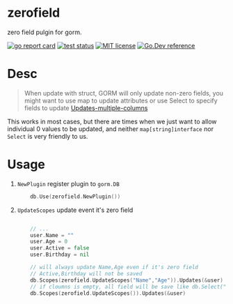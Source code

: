 # zerofield

zero field pulgin for gorm.

[![go report card](https://goreportcard.com/badge/github.com/a631807682/zerofield "go report card")](https://goreportcard.com/report/github.com/a631807682/zerofield)
[![test status](https://github.com/a631807682/zerofield/workflows/tests/badge.svg?branch=master "test status")](https://github.com/a631807682/zerofield/actions)
[![MIT license](https://img.shields.io/badge/license-MIT-brightgreen.svg)](https://opensource.org/licenses/MIT)
[![Go.Dev reference](https://img.shields.io/badge/go.dev-reference-blue?logo=go&logoColor=white)](https://pkg.go.dev/github.com/a631807682/zerofield)

# Desc

> When update with struct, GORM will only update non-zero fields, you might want to use map to update attributes or use Select to specify fields to update
> [Updates-multiple-columns](https://gorm.io/docs/update.html#Updates-multiple-columns)

This works in most cases, but there are times when we just want to allow individual 0 values to be updated, and neither `map[string]interface` nor `Select` is very friendly to us.

# Usage

1. `NewPlugin` register plugin to `gorm.DB`

   ```go
       db.Use(zerofield.NewPlugin())
   ```

2. `UpdateScopes` update event it's zero field

   ```go

       // ...
       user.Name = ""
       user.Age = 0
       user.Active = false
       user.Birthday = nil

       // will always update Name,Age even if it's zero field
       // Active,Birthday will not be saved
       db.Scopes(zerofield.UpdateScopes("Name","Age")).Updates(&user)
       // if cloumns is empty, all field will be save like db.Select("*"")
       db.Scopes(zerofield.UpdateScopes()).Updates(&user)
   ```
